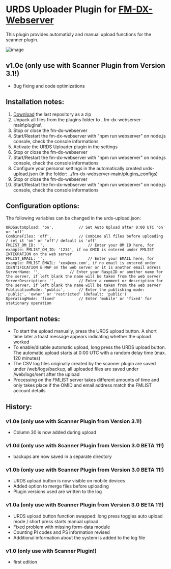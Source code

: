 # URDS Uploader Plugin for [FM-DX-Webserver](https://github.com/NoobishSVK/fm-dx-webserver)

This plugin provides automaticly and manual upload functions for the scanner plugin.

![image](https://github.com/user-attachments/assets/d52b2e22-59d6-4b64-81c6-449300ef0f36)

## v1.0e (only use with Scanner Plugin from Version 3.1!)

- Bug fixing and code optimizations

## Installation notes:

1. [Download](https://github.com/Highpoint2000/URDSupload/releases) the last repository as a zip
2. Unpack all files from the plugins folder to ..fm-dx-webserver-main\plugins\ 
3. Stop or close the fm-dx-webserver
4. Start/Restart the fm-dx-webserver with "npm run webserver" on node.js console, check the console informations
5. Activate the URDS Uploader plugin in the settings
6. Stop or close the fm-dx-webserver
7. Start/Restart the fm-dx-webserver with "npm run webserver" on node.js console, check the console informations
8. Configure your personal settings in the automatically created urds-upload.json (in the folder: ../fm-dx-webserver-main/plugins_configs)
9. Stop or close the fm-dx-webserver
10. Start/Restart the fm-dx-webserver with "npm run webserver" on node.js console, check the console informations

 ## Configuration options:

The following variables can be changed in the urds-upload.json:

    URDSautoUpload: 'on', 			// Set Auto Upload after 0:00 UTC 'on' or 'off'
    CombineFiles: 'off',			// Combine all files before uploading / set it 'on' or 'off'/ default is 'off'
    FMLIST_OM_ID: '',               	// Enter your OM ID here, for example: FMLIST_OM_ID: '1234', if no OMID is entered under FMLIST INTEGRATION on the web server
    FMLIST_EMAIL: '',              	 	// Enter your EMAIL here, for example: FMLIST_EMAIL: 'xxx@xxx.com', if no email is entered under IDENTIFICATION & MAP on the web server or it is another email adress
   	ServerName: '', 			// Enter your RaspiID or another name for the server, if left blank the name will be taken from the web server
	ServerDescription: '',			// Enter a comment or description for the server, if left blank the name will be taken from the web server
   	PublicationMode: 'public',		// Enter the publishing mode: 'public', 'owner' or 'restricted' (default: 'public')
	OperatingMode: 'fixed'			// Enter 'mobile' or 'fixed' for stationary operation

## Important notes: 

- To start the upload manually, press the URDS upload button. A short time later a toast message appears indicating whether the upload worked
- To enable/disable automatic upload, long press the URDS upload button. The automatic upload starts at 0:00 UTC with a random delay time (max. 120 minutes)
- The CSV log files originally created by the scanner plugin are saved under /web/logs/backup, all uploaded files are saved under /web/logs/sent after the upload
- Processing on the FMLIST server takes different amounts of time and only takes place if the OMID and email address match the FMLIST account details 
  
## History: 

### v1.0e (only use with Scanner Plugin from Version 3.1!)

- Column 30 is now added during upload

### v1.0d (only use with Scanner Plugin from Version 3.0 BETA 11!)

- backups are now saved in a separate directory

### v1.0b (only use with Scanner Plugin from Version 3.0 BETA 11!)

- URDS upload button is now visible on mobile devices
- Added option to merge files before uploading
- Plugin versions used are written to the log

### v1.0a (only use with Scanner Plugin from Version 3.0 BETA 11!)

- URDS upload button function swapped: long press toggles auto upload mode / short press starts manual upload
- Fixed problem with missing form-data module
- Counting PI codes and PS information revised
- Additional information about the system is added to the log file
  
### v1.0 (only use with Scanner Plugin!)

- first edition
